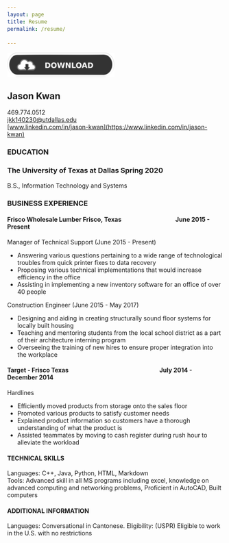 ```yaml
---
layout: page
title: Resume
permalink: /resume/

---
```

[<img src="/assets/download.png" width="250">](resumee.pdf)
## Jason Kwan

469.774.0512  
[jkk140230@utdallas.edu](mailto:jkk140230@utdallas.edu)  
[www.linkedin.com/in/jason-kwan](https://www.linkedin.com/in/jason-kwan)


### EDUCATION
### The University of Texas at Dallas Spring 2020
B.S., Information Technology and Systems
### BUSINESS EXPERIENCE
#### Frisco Wholesale Lumber Frisco, Texas  &nbsp;&nbsp;&nbsp;&nbsp;&nbsp;&nbsp;&nbsp;&nbsp;&nbsp;&nbsp;&nbsp;&nbsp;&nbsp;&nbsp;&nbsp;&nbsp;&nbsp;&nbsp;&nbsp;&nbsp;&nbsp;&nbsp;&nbsp;&nbsp;&nbsp;&nbsp;&nbsp;&nbsp;&nbsp;&nbsp;&nbsp;&nbsp;&nbsp;&nbsp;&nbsp;&nbsp; June 2015 - Present  
Manager of Technical Support (June 2015 - Present)  
* Answering various questions pertaining to a wide range of technological troubles from quick printer fixes to data recovery
* Proposing various technical implementations that would increase efficiency in the office
* Assisting in implementing a new inventory software for an office of over 40 people  

Construction Engineer (June 2015 - May 2017)
* Designing and aiding in creating structurally sound floor systems for locally built housing
* Teaching and mentoring students from the local school district as a part of their architecture interning program
* Overseeing the training of new hires to ensure proper integration into the workplace

#### Target - Frisco Texas &nbsp;&nbsp;&nbsp;&nbsp;&nbsp;&nbsp;&nbsp;&nbsp;&nbsp;&nbsp;&nbsp;&nbsp;&nbsp;&nbsp;&nbsp;&nbsp;&nbsp;&nbsp;&nbsp;&nbsp;&nbsp;&nbsp;&nbsp;&nbsp;&nbsp;&nbsp;&nbsp;&nbsp;&nbsp;&nbsp;&nbsp;&nbsp;&nbsp;&nbsp;&nbsp;&nbsp;&nbsp;&nbsp;&nbsp;&nbsp;&nbsp;&nbsp;&nbsp;&nbsp;&nbsp;&nbsp;&nbsp;&nbsp;&nbsp;&nbsp;&nbsp;&nbsp;&nbsp;&nbsp;&nbsp;&nbsp;&nbsp;&nbsp;&nbsp;&nbsp;&nbsp;&nbsp;&nbsp;July 2014 - December 2014
Hardlines
* Efficiently moved products from storage onto the sales floor
* Promoted various products to satisfy customer needs
* Explained product information so customers have a thorough understanding of what the product is
* Assisted teammates by moving to cash register during rush hour to alleviate the workload

#### TECHNICAL SKILLS
Languages: C++, Java, Python, HTML, Markdown  
Tools: Advanced skill in all MS programs including excel, knowledge on advanced computing and networking problems, Proficient in AutoCAD, Built computers

#### ADDITIONAL INFORMATION
Languages: Conversational in Cantonese.
Eligibility: (USPR) Eligible to work in the U.S. with no restrictions
